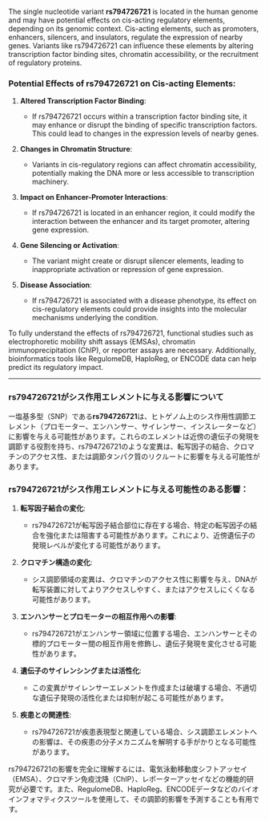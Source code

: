 The single nucleotide variant **rs794726721** is located in the human genome and may have potential effects on cis-acting regulatory elements, depending on its genomic context. Cis-acting elements, such as promoters, enhancers, silencers, and insulators, regulate the expression of nearby genes. Variants like rs794726721 can influence these elements by altering transcription factor binding sites, chromatin accessibility, or the recruitment of regulatory proteins.

### Potential Effects of rs794726721 on Cis-acting Elements:
1. **Altered Transcription Factor Binding**:
   - If rs794726721 occurs within a transcription factor binding site, it may enhance or disrupt the binding of specific transcription factors. This could lead to changes in the expression levels of nearby genes.

2. **Changes in Chromatin Structure**:
   - Variants in cis-regulatory regions can affect chromatin accessibility, potentially making the DNA more or less accessible to transcription machinery.

3. **Impact on Enhancer-Promoter Interactions**:
   - If rs794726721 is located in an enhancer region, it could modify the interaction between the enhancer and its target promoter, altering gene expression.

4. **Gene Silencing or Activation**:
   - The variant might create or disrupt silencer elements, leading to inappropriate activation or repression of gene expression.

5. **Disease Association**:
   - If rs794726721 is associated with a disease phenotype, its effect on cis-regulatory elements could provide insights into the molecular mechanisms underlying the condition.

To fully understand the effects of rs794726721, functional studies such as electrophoretic mobility shift assays (EMSAs), chromatin immunoprecipitation (ChIP), or reporter assays are necessary. Additionally, bioinformatics tools like RegulomeDB, HaploReg, or ENCODE data can help predict its regulatory impact.

---

### rs794726721がシス作用エレメントに与える影響について
一塩基多型（SNP）である**rs794726721**は、ヒトゲノム上のシス作用性調節エレメント（プロモーター、エンハンサー、サイレンサー、インスレーターなど）に影響を与える可能性があります。これらのエレメントは近傍の遺伝子の発現を調節する役割を持ち、rs794726721のような変異は、転写因子の結合、クロマチンのアクセス性、または調節タンパク質のリクルートに影響を与える可能性があります。

### rs794726721がシス作用エレメントに与える可能性のある影響：
1. **転写因子結合の変化**:
   - rs794726721が転写因子結合部位に存在する場合、特定の転写因子の結合を強化または阻害する可能性があります。これにより、近傍遺伝子の発現レベルが変化する可能性があります。

2. **クロマチン構造の変化**:
   - シス調節領域の変異は、クロマチンのアクセス性に影響を与え、DNAが転写装置に対してよりアクセスしやすく、またはアクセスしにくくなる可能性があります。

3. **エンハンサーとプロモーターの相互作用への影響**:
   - rs794726721がエンハンサー領域に位置する場合、エンハンサーとその標的プロモーター間の相互作用を修飾し、遺伝子発現を変化させる可能性があります。

4. **遺伝子のサイレンシングまたは活性化**:
   - この変異がサイレンサーエレメントを作成または破壊する場合、不適切な遺伝子発現の活性化または抑制が起こる可能性があります。

5. **疾患との関連性**:
   - rs794726721が疾患表現型と関連している場合、シス調節エレメントへの影響は、その疾患の分子メカニズムを解明する手がかりとなる可能性があります。

rs794726721の影響を完全に理解するには、電気泳動移動度シフトアッセイ（EMSA）、クロマチン免疫沈降（ChIP）、レポーターアッセイなどの機能的研究が必要です。また、RegulomeDB、HaploReg、ENCODEデータなどのバイオインフォマティクスツールを使用して、その調節的影響を予測することも有用です。